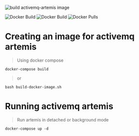 ![build activemq-artemis image](https://github.com/oceanebelle/docker/workflows/build%20activemq-artemis%20image/badge.svg)

![Docker Build](https://img.shields.io/docker/cloud/automated/oceanebelle/activemq-artemis)
![Docker Build](https://img.shields.io/docker/cloud/build/oceanebelle/activemq-artemis)
![Docker Pulls](https://img.shields.io/docker/pulls/oceanebelle/activemq-artemis)

# Creating an image for activemq artemis
> Using docker compose 
```
docker-compose build
```

> or 
```
bash build-docker-image.sh
```

# Running activemq artemis
> Run artemis in detached or background mode
```
docker-compose up -d
```